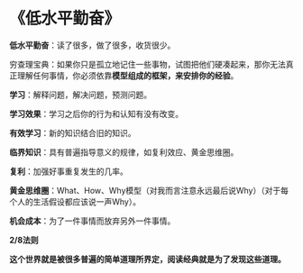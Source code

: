# 《低水平勤奋》

**低水平勤奋**：读了很多，做了很多，收货很少。

穷查理宝典：如果你只是孤立地记住一些事物，试图把他们硬凑起来，那你无法真正理解任何事情，你必须依靠**模型组成的框架，来安排你的经验**。

**学习**：解释问题，解决问题，预测问题。

**学习效果**：学习之后你的行为和认知有没有改变。

**有效学习**：新的知识结合旧的知识。

**临界知识**：具有普遍指导意义的规律，如复利效应、黄金思维圈。

**复利**：加强好事重复发生的几率。

**黄金思维圈**：What、How、Why模型（对我而言注意永远最后说Why）（对于每个人的生活假设都应该说一声Why）。

**机会成本**：为了一件事情而放弃另外一件事情。

**2/8法则**

**这个世界就是被很多普遍的简单道理所界定，阅读经典就是为了发现这些道理。**


